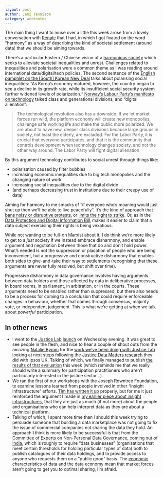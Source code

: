```yaml
---
layout: post
author: Jeni Tennison
category: weeknotes
---
```

The main thing I want to muse over a little this week arose from a lovely conversation with [Renate](https://twitter.com/renatesamson) that I had, in which I got fixated on the word “harmony” as a way of describing the kind of societal settlement (around data) that we should be aiming towards.

<!--more-->

There’s a particular Eastern / Chinese vision of a [harmonious society](https://en.wikipedia.org/wiki/Harmonious_Society) which seeks to alleviate societal inequalities and unrest. Challenges related to inequalities and polarisation were a common theme as I was reading around international data/digital/tech policies. The second sentence of the [English pamphlet on the [South] Korean New Deal](https://english.moef.go.kr/pc/selectTbPressCenterDtl.do?boardCd=N0001&seq=4948) talks about polarising social inequalities: “As Korea’s economy matured, however, the country began to see a decline in its growth rate, while its insufficient social security system further widened levels of polarization.“ [Norway’s Labour Party’s manifesto on technology](https://program.arbeiderpartiet.no/arbeid/digitalisering-tilgjengelighet-for-alle/) talked class and generational divisions, and “digital alienation”:


 > The technological revolution also has a downside. If we let market forces run wild, the platform economy will create new monopolies, challenge safe working life and make the public more polarized. We are about to have new, deeper class divisions because large groups in society, not least the elderly, are excluded. For the Labor Party, it is crucial that everyone participates, and that it is the community that controls development when technology changes society, and not the other way around. The Labor Party will fight digital alienation.

By this argument technology contributes to social unrest through things like:

* polarisation caused by filter bubbles
* increasing economic inequalities due to big tech monopolies and the changing nature of work
* increasing social inequalities due to the digital divide
* (and perhaps decreasing trust in institutions due to their creepy use of data)

Aiming for harmony to me smacks of “if everyone who’s moaning would just shut up then we’ll be able to live peacefully”. It’s the kind of approach that [bans noisy or disruptive protests](https://news.sky.com/story/noisy-protesters-could-feel-full-force-of-the-law-after-new-bill-is-approved-12599806), or [limits the right to strike](https://news.sky.com/story/anti-strike-bill-what-it-means-for-workers-why-the-government-wants-it-and-others-want-to-stop-it-12788650). Or, as in the [Data Protection and Digital Information Bill](https://bills.parliament.uk/bills/3322), makes it easier to claim that a data subject exercising their rights is being vexatious.

While not wanting to be full-on [Marxist](https://en.wikipedia.org/wiki/Marxism) about it, I do think we’re more likely to get to a _just_ society if we instead embrace disharmony, and enable argument and negotiation between those that do and don’t hold power. What’s needed is not the suppression or placation of people who are being inconvenient, but a progressive and constructive disharmony that enables both sides to give-and-take their way to settlements (recognising that these arguments are never fully resolved, but shift over time).

Progressive disharmony in data governance involves having arguments between data holders and those affected by data in deliberative processes, in board rooms, in parliament, in arbitration, or in the courts. These arguments need to be enabled rather than suppressed, but there also needs to be a process for coming to a conclusion that could require enforceable changes in behaviour, whether that comes through consensus, majority vote, or independent judgement. This is what we’re getting at when we talk about _powerful_ participation.


## In other news

* I went to the [Justice Lab](https://justicelab.org.uk/) [launch](https://transparencyproject.org.uk/whats-the-future-for-open-justice-and-justice-system-data-policy/) on Wednesday evening. It was great to see people in the flesh, and nice to hear a couple of shout outs from the amazing [Natalie Byrom](https://twitter.com/NatalieByrom) for the [work we’ve been doing with Justice Lab](https://connectedbydata.org/projects/2022-justice-data-matters-evaluation) looking at next steps following the [Justice Data Matters research](https://research.thelegaleducationfoundation.org/research-learning/funded-research/justice-data-matters-building-a-public-mandate-for-court-data-use) they did with Ipsos UK. Talking of which, we finally managed to publish [the results of that evaluation](https://connectedbydata.org/resources/justice-data-matters-2022-evaluation-report) this week (which reminds me that we really should write a summary for participation practitioners who aren’t particularly interested in the justice sector…).
* We ran the first of our workshops with the Joseph Rowntree Foundation, to examine lessons learned from people involved in other “insight infrastructure” efforts. [Tim has written it up](https://connectedbydata.org/blog/2023/02/23/what-works-insight-infrastructure) properly, but for me it just reinforced the argument I made in [my earlier piece about insight infrastructures](https://connectedbydata.org/news/2023/01/10/insight-infrastructure), that they are just as much (if not more) about the people and organisations who can help interpret data as they are about a technical platform.
* Talking of which, I spent more time than I should this week trying to persuade someone that building a data marketplace was not going to fix the issue of commercial companies not sharing the data they hold. An approach I think is more likely to be successful is that from the [Committee of Experts on Non-Personal Data Governance, coming out of India](https://static.mygov.in/rest/s3fs-public/mygov_160922880751553221.pdf), which is roughly to require “data businesses” (organisations that meet certain thresholds for holding particular types of data) both to publish catalogues of their data holdings, and to provide access to anyone who requests them on a “public good” basis. The [economic characteristics of data and the data economy](https://www.nuffieldfoundation.org/wp-content/uploads/2020/02/Value_of_data_summary_report_26_Feb.pdf) mean that market forces aren’t going to get you to optimal sharing, I’m afraid.
